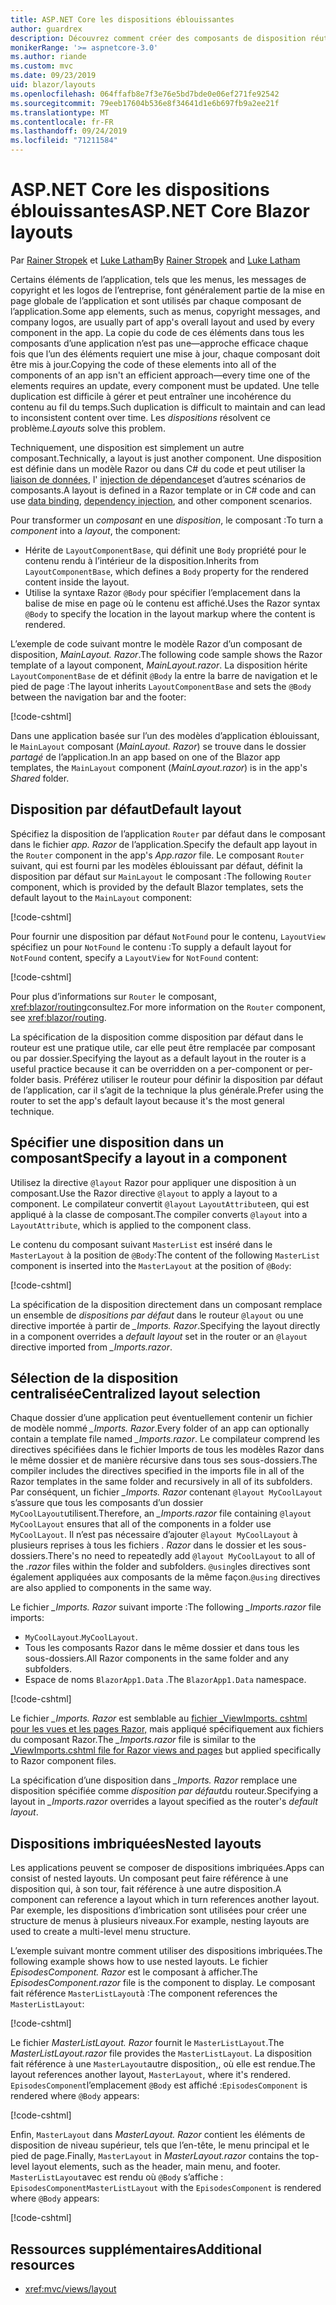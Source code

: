 ```yaml
---
title: ASP.NET Core les dispositions éblouissantes
author: guardrex
description: Découvrez comment créer des composants de disposition réutilisables pour les applications éblouissantes.
monikerRange: '>= aspnetcore-3.0'
ms.author: riande
ms.custom: mvc
ms.date: 09/23/2019
uid: blazor/layouts
ms.openlocfilehash: 064ffafb8e7f3e76e5bd7bde0e06ef271fe92542
ms.sourcegitcommit: 79eeb17604b536e8f34641d1e6b697fb9a2ee21f
ms.translationtype: MT
ms.contentlocale: fr-FR
ms.lasthandoff: 09/24/2019
ms.locfileid: "71211584"
---
```

# <a name="aspnet-core-blazor-layouts"></a><span data-ttu-id="ad47f-103">ASP.NET Core les dispositions éblouissantes</span><span class="sxs-lookup"><span data-stu-id="ad47f-103">ASP.NET Core Blazor layouts</span></span>

<span data-ttu-id="ad47f-104">Par [Rainer Stropek](https://www.timecockpit.com) et [Luke Latham](https://github.com/guardrex)</span><span class="sxs-lookup"><span data-stu-id="ad47f-104">By [Rainer Stropek](https://www.timecockpit.com) and [Luke Latham](https://github.com/guardrex)</span></span>

<span data-ttu-id="ad47f-105">Certains éléments de l’application, tels que les menus, les messages de copyright et les logos de l’entreprise, font généralement partie de la mise en page globale de l’application et sont utilisés par chaque composant de l’application.</span><span class="sxs-lookup"><span data-stu-id="ad47f-105">Some app elements, such as menus, copyright messages, and company logos, are usually part of app's overall layout and used by every component in the app.</span></span> <span data-ttu-id="ad47f-106">La copie du code de ces éléments dans tous les composants d’une application n’est pas une&mdash;approche efficace chaque fois que l’un des éléments requiert une mise à jour, chaque composant doit être mis à jour.</span><span class="sxs-lookup"><span data-stu-id="ad47f-106">Copying the code of these elements into all of the components of an app isn't an efficient approach&mdash;every time one of the elements requires an update, every component must be updated.</span></span> <span data-ttu-id="ad47f-107">Une telle duplication est difficile à gérer et peut entraîner une incohérence du contenu au fil du temps.</span><span class="sxs-lookup"><span data-stu-id="ad47f-107">Such duplication is difficult to maintain and can lead to inconsistent content over time.</span></span> <span data-ttu-id="ad47f-108">Les *dispositions* résolvent ce problème.</span><span class="sxs-lookup"><span data-stu-id="ad47f-108">*Layouts* solve this problem.</span></span>

<span data-ttu-id="ad47f-109">Techniquement, une disposition est simplement un autre composant.</span><span class="sxs-lookup"><span data-stu-id="ad47f-109">Technically, a layout is just another component.</span></span> <span data-ttu-id="ad47f-110">Une disposition est définie dans un modèle Razor ou dans C# du code et peut utiliser la [liaison de données](xref:blazor/components#data-binding), l' [injection de dépendances](xref:blazor/dependency-injection)et d’autres scénarios de composants.</span><span class="sxs-lookup"><span data-stu-id="ad47f-110">A layout is defined in a Razor template or in C# code and can use [data binding](xref:blazor/components#data-binding), [dependency injection](xref:blazor/dependency-injection), and other component scenarios.</span></span>

<span data-ttu-id="ad47f-111">Pour transformer un *composant* en une *disposition*, le composant :</span><span class="sxs-lookup"><span data-stu-id="ad47f-111">To turn a *component* into a *layout*, the component:</span></span>

* <span data-ttu-id="ad47f-112">Hérite de `LayoutComponentBase`, qui définit une `Body` propriété pour le contenu rendu à l’intérieur de la disposition.</span><span class="sxs-lookup"><span data-stu-id="ad47f-112">Inherits from `LayoutComponentBase`, which defines a `Body` property for the rendered content inside the layout.</span></span>
* <span data-ttu-id="ad47f-113">Utilise la syntaxe Razor `@Body` pour spécifier l’emplacement dans la balise de mise en page où le contenu est affiché.</span><span class="sxs-lookup"><span data-stu-id="ad47f-113">Uses the Razor syntax `@Body` to specify the location in the layout markup where the content is rendered.</span></span>

<span data-ttu-id="ad47f-114">L’exemple de code suivant montre le modèle Razor d’un composant de disposition, *MainLayout. Razor*.</span><span class="sxs-lookup"><span data-stu-id="ad47f-114">The following code sample shows the Razor template of a layout component, *MainLayout.razor*.</span></span> <span data-ttu-id="ad47f-115">La disposition hérite `LayoutComponentBase` de et définit `@Body` la entre la barre de navigation et le pied de page :</span><span class="sxs-lookup"><span data-stu-id="ad47f-115">The layout inherits `LayoutComponentBase` and sets the `@Body` between the navigation bar and the footer:</span></span>

[!code-cshtml[](layouts/sample_snapshot/3.x/MainLayout.razor?highlight=1,13)]

<span data-ttu-id="ad47f-116">Dans une application basée sur l’un des modèles d’application éblouissant, le `MainLayout` composant (*MainLayout. Razor*) se trouve dans le dossier *partagé* de l’application.</span><span class="sxs-lookup"><span data-stu-id="ad47f-116">In an app based on one of the Blazor app templates, the `MainLayout` component (*MainLayout.razor*) is in the app's *Shared* folder.</span></span>

## <a name="default-layout"></a><span data-ttu-id="ad47f-117">Disposition par défaut</span><span class="sxs-lookup"><span data-stu-id="ad47f-117">Default layout</span></span>

<span data-ttu-id="ad47f-118">Spécifiez la disposition de l’application `Router` par défaut dans le composant dans le fichier *app. Razor* de l’application.</span><span class="sxs-lookup"><span data-stu-id="ad47f-118">Specify the default app layout in the `Router` component in the app's *App.razor* file.</span></span> <span data-ttu-id="ad47f-119">Le composant `Router` suivant, qui est fourni par les modèles éblouissant par défaut, définit la disposition par défaut sur `MainLayout` le composant :</span><span class="sxs-lookup"><span data-stu-id="ad47f-119">The following `Router` component, which is provided by the default Blazor templates, sets the default layout to the `MainLayout` component:</span></span>

[!code-cshtml[](layouts/sample_snapshot/3.x/App1.razor?highlight=3)]

<span data-ttu-id="ad47f-120">Pour fournir une disposition par défaut `NotFound` pour le contenu, `LayoutView` spécifiez un pour `NotFound` le contenu :</span><span class="sxs-lookup"><span data-stu-id="ad47f-120">To supply a default layout for `NotFound` content, specify a `LayoutView` for `NotFound` content:</span></span>

[!code-cshtml[](layouts/sample_snapshot/3.x/App2.razor?highlight=6-9)]

<span data-ttu-id="ad47f-121">Pour plus d’informations sur `Router` le composant, <xref:blazor/routing>consultez.</span><span class="sxs-lookup"><span data-stu-id="ad47f-121">For more information on the `Router` component, see <xref:blazor/routing>.</span></span>

<span data-ttu-id="ad47f-122">La spécification de la disposition comme disposition par défaut dans le routeur est une pratique utile, car elle peut être remplacée par composant ou par dossier.</span><span class="sxs-lookup"><span data-stu-id="ad47f-122">Specifying the layout as a default layout in the router is a useful practice because it can be overridden on a per-component or per-folder basis.</span></span> <span data-ttu-id="ad47f-123">Préférez utiliser le routeur pour définir la disposition par défaut de l’application, car il s’agit de la technique la plus générale.</span><span class="sxs-lookup"><span data-stu-id="ad47f-123">Prefer using the router to set the app's default layout because it's the most general technique.</span></span>

## <a name="specify-a-layout-in-a-component"></a><span data-ttu-id="ad47f-124">Spécifier une disposition dans un composant</span><span class="sxs-lookup"><span data-stu-id="ad47f-124">Specify a layout in a component</span></span>

<span data-ttu-id="ad47f-125">Utilisez la directive `@layout` Razor pour appliquer une disposition à un composant.</span><span class="sxs-lookup"><span data-stu-id="ad47f-125">Use the Razor directive `@layout` to apply a layout to a component.</span></span> <span data-ttu-id="ad47f-126">Le compilateur convertit `@layout` `LayoutAttribute`en, qui est appliqué à la classe de composant.</span><span class="sxs-lookup"><span data-stu-id="ad47f-126">The compiler converts `@layout` into a `LayoutAttribute`, which is applied to the component class.</span></span>

<span data-ttu-id="ad47f-127">Le contenu du composant suivant `MasterList` est inséré dans le `MasterLayout` à la position de `@Body`:</span><span class="sxs-lookup"><span data-stu-id="ad47f-127">The content of the following `MasterList` component is inserted into the `MasterLayout` at the position of `@Body`:</span></span>

[!code-cshtml[](layouts/sample_snapshot/3.x/MasterList.razor?highlight=1)]

<span data-ttu-id="ad47f-128">La spécification de la disposition directement dans un composant remplace un ensemble de *dispositions par défaut* dans le routeur `@layout` ou une directive importée à partir de *_Imports. Razor*.</span><span class="sxs-lookup"><span data-stu-id="ad47f-128">Specifying the layout directly in a component overrides a *default layout* set in the router or an `@layout` directive imported from *_Imports.razor*.</span></span>

## <a name="centralized-layout-selection"></a><span data-ttu-id="ad47f-129">Sélection de la disposition centralisée</span><span class="sxs-lookup"><span data-stu-id="ad47f-129">Centralized layout selection</span></span>

<span data-ttu-id="ad47f-130">Chaque dossier d’une application peut éventuellement contenir un fichier de modèle nommé *_Imports. Razor*.</span><span class="sxs-lookup"><span data-stu-id="ad47f-130">Every folder of an app can optionally contain a template file named *_Imports.razor*.</span></span> <span data-ttu-id="ad47f-131">Le compilateur comprend les directives spécifiées dans le fichier Imports de tous les modèles Razor dans le même dossier et de manière récursive dans tous ses sous-dossiers.</span><span class="sxs-lookup"><span data-stu-id="ad47f-131">The compiler includes the directives specified in the imports file in all of the Razor templates in the same folder and recursively in all of its subfolders.</span></span> <span data-ttu-id="ad47f-132">Par conséquent, un fichier *_Imports. Razor* contenant `@layout MyCoolLayout` s’assure que tous les composants d’un dossier `MyCoolLayout`utilisent.</span><span class="sxs-lookup"><span data-stu-id="ad47f-132">Therefore, an *_Imports.razor* file containing `@layout MyCoolLayout` ensures that all of the components in a folder use `MyCoolLayout`.</span></span> <span data-ttu-id="ad47f-133">Il n’est pas nécessaire d’ajouter `@layout MyCoolLayout` à plusieurs reprises à tous les fichiers *. Razor* dans le dossier et les sous-dossiers.</span><span class="sxs-lookup"><span data-stu-id="ad47f-133">There's no need to repeatedly add `@layout MyCoolLayout` to all of the *.razor* files within the folder and subfolders.</span></span> <span data-ttu-id="ad47f-134">`@using`les directives sont également appliquées aux composants de la même façon.</span><span class="sxs-lookup"><span data-stu-id="ad47f-134">`@using` directives are also applied to components in the same way.</span></span>

<span data-ttu-id="ad47f-135">Le fichier *_Imports. Razor* suivant importe :</span><span class="sxs-lookup"><span data-stu-id="ad47f-135">The following *_Imports.razor* file imports:</span></span>

* <span data-ttu-id="ad47f-136">`MyCoolLayout`.</span><span class="sxs-lookup"><span data-stu-id="ad47f-136">`MyCoolLayout`.</span></span>
* <span data-ttu-id="ad47f-137">Tous les composants Razor dans le même dossier et dans tous les sous-dossiers.</span><span class="sxs-lookup"><span data-stu-id="ad47f-137">All Razor components in the same folder and any subfolders.</span></span>
* <span data-ttu-id="ad47f-138">Espace de noms `BlazorApp1.Data` .</span><span class="sxs-lookup"><span data-stu-id="ad47f-138">The `BlazorApp1.Data` namespace.</span></span>
 
[!code-cshtml[](layouts/sample_snapshot/3.x/_Imports.razor)]

<span data-ttu-id="ad47f-139">Le fichier *_Imports. Razor* est semblable au [fichier _ViewImports. cshtml pour les vues et les pages Razor,](xref:mvc/views/layout#importing-shared-directives) mais appliqué spécifiquement aux fichiers du composant Razor.</span><span class="sxs-lookup"><span data-stu-id="ad47f-139">The *_Imports.razor* file is similar to the [_ViewImports.cshtml file for Razor views and pages](xref:mvc/views/layout#importing-shared-directives) but applied specifically to Razor component files.</span></span>

<span data-ttu-id="ad47f-140">La spécification d’une disposition dans *_Imports. Razor* remplace une disposition spécifiée comme *disposition par défaut*du routeur.</span><span class="sxs-lookup"><span data-stu-id="ad47f-140">Specifying a layout in *_Imports.razor* overrides a layout specified as the router's *default layout*.</span></span>

## <a name="nested-layouts"></a><span data-ttu-id="ad47f-141">Dispositions imbriquées</span><span class="sxs-lookup"><span data-stu-id="ad47f-141">Nested layouts</span></span>

<span data-ttu-id="ad47f-142">Les applications peuvent se composer de dispositions imbriquées.</span><span class="sxs-lookup"><span data-stu-id="ad47f-142">Apps can consist of nested layouts.</span></span> <span data-ttu-id="ad47f-143">Un composant peut faire référence à une disposition qui, à son tour, fait référence à une autre disposition.</span><span class="sxs-lookup"><span data-stu-id="ad47f-143">A component can reference a layout which in turn references another layout.</span></span> <span data-ttu-id="ad47f-144">Par exemple, les dispositions d’imbrication sont utilisées pour créer une structure de menus à plusieurs niveaux.</span><span class="sxs-lookup"><span data-stu-id="ad47f-144">For example, nesting layouts are used to create a multi-level menu structure.</span></span>

<span data-ttu-id="ad47f-145">L’exemple suivant montre comment utiliser des dispositions imbriquées.</span><span class="sxs-lookup"><span data-stu-id="ad47f-145">The following example shows how to use nested layouts.</span></span> <span data-ttu-id="ad47f-146">Le fichier *EpisodesComponent. Razor* est le composant à afficher.</span><span class="sxs-lookup"><span data-stu-id="ad47f-146">The *EpisodesComponent.razor* file is the component to display.</span></span> <span data-ttu-id="ad47f-147">Le composant fait référence `MasterListLayout`à :</span><span class="sxs-lookup"><span data-stu-id="ad47f-147">The component references the `MasterListLayout`:</span></span>

[!code-cshtml[](layouts/sample_snapshot/3.x/EpisodesComponent.razor?highlight=1)]

<span data-ttu-id="ad47f-148">Le fichier *MasterListLayout. Razor* fournit le `MasterListLayout`.</span><span class="sxs-lookup"><span data-stu-id="ad47f-148">The *MasterListLayout.razor* file provides the `MasterListLayout`.</span></span> <span data-ttu-id="ad47f-149">La disposition fait référence à une `MasterLayout`autre disposition,, où elle est rendue.</span><span class="sxs-lookup"><span data-stu-id="ad47f-149">The layout references another layout, `MasterLayout`, where it's rendered.</span></span> <span data-ttu-id="ad47f-150">`EpisodesComponent`l’emplacement `@Body` est affiché :</span><span class="sxs-lookup"><span data-stu-id="ad47f-150">`EpisodesComponent` is rendered where `@Body` appears:</span></span>

[!code-cshtml[](layouts/sample_snapshot/3.x/MasterListLayout.razor?highlight=1,9)]

<span data-ttu-id="ad47f-151">Enfin, `MasterLayout` dans *MasterLayout. Razor* contient les éléments de disposition de niveau supérieur, tels que l’en-tête, le menu principal et le pied de page.</span><span class="sxs-lookup"><span data-stu-id="ad47f-151">Finally, `MasterLayout` in *MasterLayout.razor* contains the top-level layout elements, such as the header, main menu, and footer.</span></span> <span data-ttu-id="ad47f-152">`MasterListLayout`avec est rendu où `@Body` s’affiche : `EpisodesComponent`</span><span class="sxs-lookup"><span data-stu-id="ad47f-152">`MasterListLayout` with the `EpisodesComponent` is rendered where `@Body` appears:</span></span>

[!code-cshtml[](layouts/sample_snapshot/3.x/MasterLayout.razor?highlight=6)]

## <a name="additional-resources"></a><span data-ttu-id="ad47f-153">Ressources supplémentaires</span><span class="sxs-lookup"><span data-stu-id="ad47f-153">Additional resources</span></span>

* <xref:mvc/views/layout>
